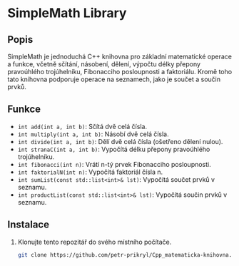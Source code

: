 # SimpleMath Library

## Popis
SimpleMath je jednoduchá C++ knihovna pro základní matematické operace a funkce, včetně sčítání, násobení, dělení, výpočtu délky přepony pravoúhlého trojúhelníku, Fibonacciho posloupnosti a faktoriálu. Kromě toho tato knihovna podporuje operace na seznamech, jako je součet a součin prvků.

## Funkce
- `int add(int a, int b)`: Sčítá dvě celá čísla.
- `int multiply(int a, int b)`: Násobí dvě celá čísla.
- `int divide(int a, int b)`: Dělí dvě celá čísla (ošetřeno dělení nulou).
- `int stranaC(int a, int b)`: Vypočítá délku přepony pravoúhlého trojúhelníku.
- `int fibonacci(int n)`: Vrátí n-tý prvek Fibonacciho posloupnosti.
- `int faktorialN(int n)`: Vypočítá faktoriál čísla n.
- `int sumList(const std::list<int>& lst)`: Vypočítá součet prvků v seznamu.
- `int productList(const std::list<int>& lst)`: Vypočítá součin prvků v seznamu.

## Instalace
1. Klonujte tento repozitář do svého místního počítače.
   ```bash
   git clone https://github.com/petr-prikryl/Cpp_matematicka-knihovna.git
